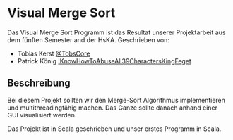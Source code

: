 # Visual Merge Sort

Das Visual Merge Sort Programm ist das Resultat unserer Projektarbeit aus dem fünften Semester and der HsKA. Geschrieben von:

* Tobias Kerst [@TobsCore](https://github.com/TobsCore)
* Patrick König [IKnowHowToAbuseAll39CharactersKingFeget](https://github.com/IKnowHowToAbuseAll39CharactersKingFeget)

## Beschreibung

Bei diesem Projekt sollten wir den Merge-Sort Algorithmus implementieren und multithreadingfähig machen. Das Ganze sollte danach anhand einer GUI visualisiert werden.

Das Projekt ist in Scala geschrieben und unser erstes Programm in Scala.
